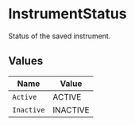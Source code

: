 # InstrumentStatus

Status of the saved instrument.


## Values

| Name       | Value      |
| ---------- | ---------- |
| `Active`   | ACTIVE     |
| `Inactive` | INACTIVE   |